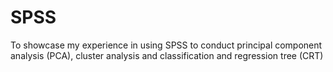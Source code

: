 # SPSS
To showcase my experience in using SPSS to conduct principal component analysis (PCA), cluster analysis and classification and regression tree (CRT)
